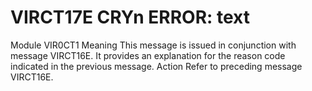 # VIRCT17E CRYn ERROR: text
Module
    VIR0CT1
Meaning
    This message is issued in conjunction with message VIRCT16E. It provides an explanation for the reason code indicated in the previous message.
Action
    Refer to preceding message VIRCT16E.
